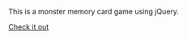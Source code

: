 This is a monster memory card game using jQuery.

[Check it out](http://danielmemorygame.surge.sh/)
